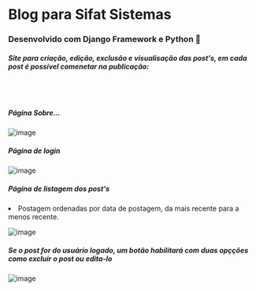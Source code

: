 # Blog para Sifat Sistemas 
### Desenvolvido com Django Framework e Python 🐍
##### Site para criação, edição, exclusão e visualisação das post's, em cada post é possível comenetar na publicação:

<br> <br>

##### Página Sobre...
![image](https://user-images.githubusercontent.com/56875087/160389467-d890add7-66c7-46d1-997f-05298000114f.png)

##### Página de login
![image](https://user-images.githubusercontent.com/56875087/160398188-c34cfc5e-c9bd-4d3e-8133-d9bb994a9471.png)

##### Página de listagem dos post's
<li> Postagem ordenadas por data de postagem, da mais recente para a menos recente. </li>
  
![image](https://user-images.githubusercontent.com/56875087/160398513-8563007f-0c1a-4bf7-9234-33ddd1121a13.png)

##### Se o post for do usuário logado, um botão habilitará com duas opçções como excluir o post ou edita-lo
![image](https://user-images.githubusercontent.com/56875087/160399639-02ed15e6-7bae-4390-b496-29369e2ea55d.png)

